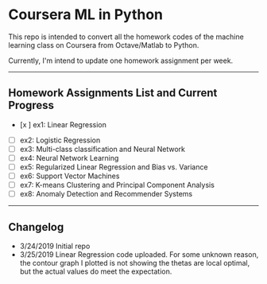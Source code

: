 # Coursera ML in Python
This repo is intended to convert all the homework codes of the machine learning class on Coursera from Octave/Matlab to Python.

Currently, I'm intend to update one homework assignment per week.

----
## Homework Assignments List and Current Progress
- [x ] ex1: Linear Regression
- [ ] ex2: Logistic Regression
- [ ] ex3: Multi-class classification and Neural Network
- [ ] ex4: Neural Network Learning
- [ ] ex5: Regularized Linear Regression and Bias vs. Variance
- [ ] ex6: Support Vector Machines
- [ ] ex7: K-means Clustering and Principal Component Analysis
- [ ] ex8: Anomaly Detection and Recommender Systems
----

## Changelog
* 3/24/2019 Initial repo
* 3/25/2019 Linear Regression code uploaded. For some unknown reason, the contour graph I plotted is not showing the thetas are local optimal, but the actual values do meet the expectation. 